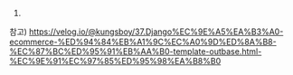 1.

참고)
https://velog.io/@kungsboy/37.Django%EC%9E%A5%EA%B3%A0-ecommerce-%ED%94%84%EB%A1%9C%EC%A0%9D%ED%8A%B8-%EC%87%BC%ED%95%91%EB%AA%B0-template-outbase.html-%EC%9E%91%EC%97%85%ED%95%98%EA%B8%B0